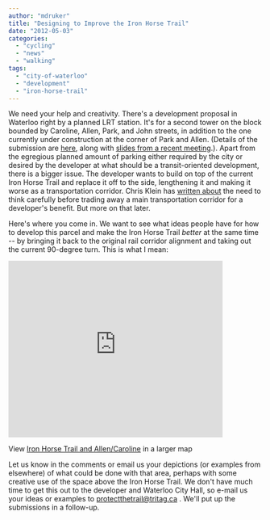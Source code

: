 ```yaml
---
author: "mdruker"
title: "Designing to Improve the Iron Horse Trail"
date: "2012-05-03"
categories: 
  - "cycling"
  - "news"
  - "walking"
tags: 
  - "city-of-waterloo"
  - "development"
  - "iron-horse-trail"
---
```


We need your help and creativity. There's a development proposal in Waterloo right by a planned LRT station. It's for a second tower on the block bounded by Caroline, Allen, Park, and John streets, in addition to the one currently under construction at the corner of Park and Allen. (Details of the submission are [here](https://waterloo.ca/DesktopDefault.aspx?tabid=3125), along with [slides from a recent meeting](https://waterloo.ca/Portals/57ad7180-c5e7-49f5-b282-c6475cdb7ee7/DS_DEVAPPROV_documents/155ParkPP.pdf).). Apart from the egregious planned amount of parking either required by the city or desired by the developer at what should be a transit-oriented development, there is a bigger issue. The developer wants to build on top of the current Iron Horse Trail and replace it off to the side, lengthening it and making it worse as a transportation corridor. Chris Klein has [written about](https://waterloons.blogspot.ca/2012/04/sanctity-of-trails.html) the need to think carefully before trading away a main transportation corridor for a developer's benefit. But more on that later.

Here's where you come in. We want to see what ideas people have for how to develop this parcel and make the Iron Horse Trail _better_ at the same time -- by bringing it back to the original rail corridor alignment and taking out the current 90-degree turn. This is what I mean:

<iframe width="425" height="350" frameborder="0" scrolling="no" marginheight="0" marginwidth="0" src="https://maps.google.com/maps/ms?msa=0&amp;msid=215113956999525868809.0004bf257bfcd3ed66f0d&amp;hl=en&amp;ie=UTF8&amp;t=h&amp;ll=43.458795,-80.519652&amp;spn=0.001363,0.00228&amp;z=18&amp;output=embed"></iframe>

  
View [Iron Horse Trail and Allen/Caroline](https://maps.google.com/maps/ms?msa=0&msid=215113956999525868809.0004bf257bfcd3ed66f0d&hl=en&ie=UTF8&t=h&ll=43.458795,-80.519652&spn=0.001363,0.00228&z=18&source=embed) in a larger map

Let us know in the comments or email us your depictions (or examples from elsewhere) of what could be done with that area, perhaps with some creative use of the space above the Iron Horse Trail. We don't have much time to get this out to the developer and Waterloo City Hall, so e-mail us your ideas or examples to protectthetrail@tritag.ca . We'll put up the submissions in a follow-up.
